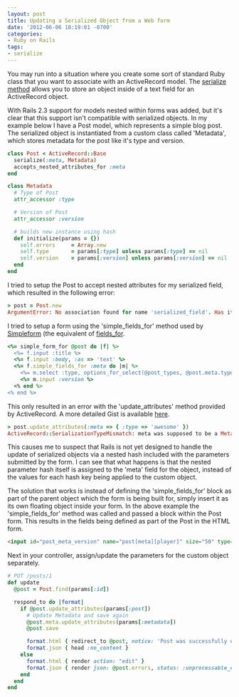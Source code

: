 ```yaml
---
layout: post
title: Updating a Serialized Object from a Web form
date: '2012-06-06 18:19:01 -0700'
categories:
- Ruby on Rails
tags:
- serialize
---
```

You may run into a situation where you create some sort of standard Ruby class that you want to associate with an ActiveRecord model. The <a href="http://apidock.com/rails/ActiveRecord/AttributeMethods/Serialization/ClassMethods/serialize" target="_blank">serialize method</a> allows you to store an object inside of a text field for an ActiveRecord object.

With Rails 2.3 support for models nested within forms was added, but it's clear that this support isn't compatible with serialized objects. In my example below I have a Post model, which represents a simple blog post. The serialized object is instantiated from a custom class called 'Metadata', which stores metadata for the post like it's type and version.


``` ruby
class Post < ActiveRecord::Base
  serialize(:meta, Metadata)
  accepts_nested_attributes_for :meta
end
```


``` ruby
class Metadata
  # Type of Post
  attr_accessor :type

  # Version of Post
  attr_accessor :version

  # builds new instance using hash
  def initialize(params = {})
    self.errors     = Array.new
    self.type       = params[:type] unless params[:type] == nil
    self.version    = params[:version] unless params[:version] == nil
  end
end
```

I tried to setup the Post to accept nested attributes for my serialized field, which resulted in the following error:


``` ruby
> post = Post.new
ArgumentError: No association found for name 'serialized_field'. Has it been defined yet?
```

I tried to setup a form using the 'simple_fields_for' method used by [Simpleform](https://github.com/plataformatec/simple_form) (the equivalent of [fields_for](http://apidock.com/rails/v3.2.1/ActionView/Helpers/FormBuilder/fields_for).


``` ruby
<%= simple_form_for @post do |f| %>
  <%= f.input :title %>
  <%= f.input :body, :as => 'text' %>
  <%= f.simple_fields_for :meta do |m| %>
    <%= m.select :type, options_for_select(@post_types, @post.meta.type) %>
    <%= m.input :version %>
  <% end %>
<% end %>
```

This only resulted in an error with the 'update_attributes' method provided by ActiveRecord. A more detailed Gist is available [here](https://gist.github.com/2871786).

``` ruby
> post.update_attributes(:meta => { :type => 'awesome' })
ActiveRecord::SerializationTypeMismatch: meta was supposed to be a Metadata, but was a Hash
```

This causes me to suspect that Rails is not yet designed to handle the update of serialized objects via a nested hash included with the parameters submitted by the form. I can see that what happens is that the nested parameter hash itself is assigned to the 'meta' field for the object, instead of the values for each hash key being applied to the custom object.

The solution that works is instead of defining the 'simple_fields_for' block as part of the parent object which the form is being built for, simply insert it as its own floating object inside your form. In the above example the 'simple_fields_for' method was called and passed a block within the Post form. This results in the fields being defined as part of the Post in the HTML form.

``` html
<input id="post_meta_version" name="post[meta][player]" size="50" type="text">
```

Next in your controller, assign/update the parameters for the custom object separately.

``` ruby
# PUT /posts/1
def update
  @post = Post.find(params[:id])

  respond_to do |format|
    if @post.update_attributes(params[:post])
      # Update Metadata and save again
      @post.meta.update_attributes(params[:metadata])
      @post.save

      format.html { redirect_to @post, notice: 'Post was successfully updated.' }
      format.json { head :no_content }
    else
      format.html { render action: "edit" }
      format.json { render json: @post.errors, status: :unprocessable_entity }
    end
  end
end
```

